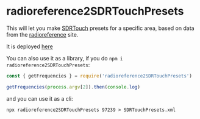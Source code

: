 # radioreference2SDRTouchPresets

This will let you make [SDRTouch](https://sdrtouch.com/) presets for a specific area, based on data from the [radioreference](https://www.radioreference.com/) site.

It is deployed [here](https://sdrtouch.dkonsumer.now.sh)

You can also use it as a library, if you do `npm i radioreference2SDRTouchPresets`:

```js
const { getFrequencies } = require('radioreference2SDRTouchPresets')

getFrequencies(process.argv[2]).then(console.log)
```

and you can use it as a cli:

```
npx radioreference2SDRTouchPresets 97239 > SDRTouchPresets.xml
```